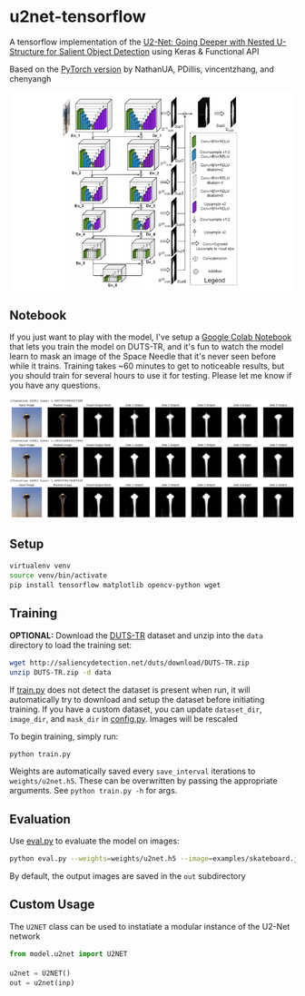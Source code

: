 # u2net-tensorflow

A tensorflow implementation of the [U2-Net: Going Deeper with Nested U-Structure for Salient Object Detection](https://arxiv.org/pdf/2005.09007.pdf) using Keras & Functional API

Based on the [PyTorch version](https://github.com/NathanUA/U-2-Net) by NathanUA, PDillis, vincentzhang, and chenyangh

![Network structure](examples/structure.png)

## Notebook
If you just want to play with the model, I've setup a [Google Colab Notebook](https://colab.research.google.com/drive/1bGkgDBAmn7FUX_lws3OYF8Klw80ddMN7?usp=sharing) that lets you train the model on DUTS-TR, and it's fun to watch the model learn to mask an image of the Space Needle that it's never seen before while it trains. Training takes ~60 minutes to get to noticeable results, but you should train for several hours to use it for testing. Please let me know if you have any questions.

![Network learning space needle](examples/grid.png)

## Setup 

```bash
virtualenv venv
source venv/bin/activate
pip install tensorflow matplotlib opencv-python wget
```

## Training

**OPTIONAL:** Download the [DUTS-TR](http://saliencydetection.net/duts/#org3aad434) dataset and unzip into the `data` directory to load the training set:

```bash
wget http://saliencydetection.net/duts/download/DUTS-TR.zip
unzip DUTS-TR.zip -d data
```

If [train.py](train.py) does not detect the dataset is present when run, it will automatically try to download and setup the dataset before initiating training. If you have a custom dataset, you can update `dataset_dir`, `image_dir`, and `mask_dir` in [config.py](config.py). Images will be rescaled 

To begin training, simply run:

```bash
python train.py
```

Weights are automatically saved every `save_interval` iterations to `weights/u2net.h5`. These can be overwritten by passing the appropriate arguments. See `python train.py -h` for args.

## Evaluation

Use [eval.py](eval.py)  to evaluate the model on images:

```bash
python eval.py --weights=weights/u2net.h5 --image=examples/skateboard.jpg
```

By default, the output images are saved in the `out` subdirectory

## Custom Usage

The `U2NET` class can be used to instatiate a modular instance of the U2-Net network

```python
from model.u2net import U2NET

u2net = U2NET()
out = u2net(inp)
```